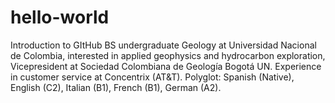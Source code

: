 # hello-world
Introduction to GItHub
BS undergraduate Geology at Universidad Nacional de Colombia, interested in applied geophysics and hydrocarbon exploration, Vicepresident at Sociedad Colombiana de Geología Bogotá UN. Experience in customer service at Concentrix (AT&T). Polyglot: Spanish (Native), English (C2), Italian (B1), French (B1), German (A2).
